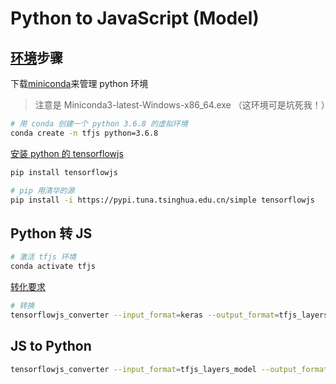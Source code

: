 # Python to JavaScript (Model)

## [环境](https://github.com/tensorflow/tfjs/tree/master/tfjs-converter)步骤

下载[miniconda](https://mirrors.tuna.tsinghua.edu.cn/anaconda/miniconda/)来管理 python 环境

> 注意是 Miniconda3-latest-Windows-x86_64.exe （这环境可是坑死我！）

```bash
# 用 conda 创建一个 python 3.6.8 的虚拟环境
conda create -n tfjs python=3.6.8
```

[安装 python 的 tensorflowjs](https://github.com/tensorflow/tfjs/tree/master/tfjs-converter#step-1-converting-a-tensorflow-savedmodel-tensorflow-hub-module-keras-hdf5-or-tfkeras-savedmodel-to-a-web-friendly-format)

```bash
pip install tensorflowjs
```

```bash
# pip 用清华的源
pip install -i https://pypi.tuna.tsinghua.edu.cn/simple tensorflowjs
```


## Python 转 JS

```bash
# 激活 tfjs 环境
conda activate tfjs
```

[转化要求](https://github.com/tensorflow/tfjs/tree/master/tfjs-converter#conversion-flags)

```bash
# 转换
tensorflowjs_converter --input_format=keras --output_format=tfjs_layers_model data\mobilenet\keras.h5 data\mobilenet\web_model_js\
```

## JS to Python

```bash
tensorflowjs_converter --input_format=tfjs_layers_model --output_format=keras data\mobilenet\web_model\model.json data\mobilenet\web_model_py\keras 2.h
```